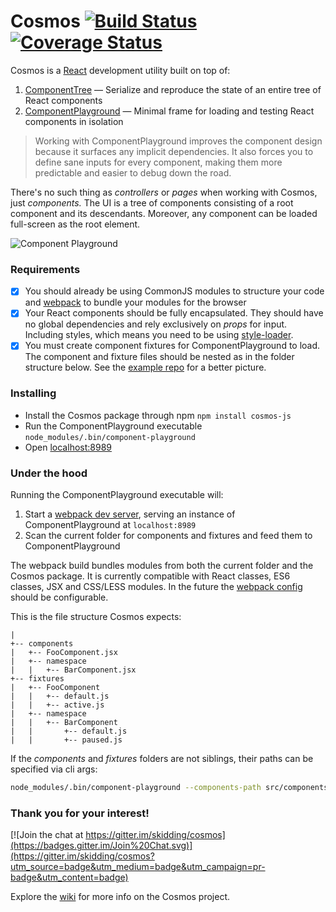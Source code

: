 # Cosmos [![Build Status](https://travis-ci.org/skidding/cosmos.svg?branch=master)](https://travis-ci.org/skidding/cosmos) [![Coverage Status](https://coveralls.io/repos/skidding/cosmos/badge.svg?branch=master)](https://coveralls.io/r/skidding/cosmos?branch=master)

Cosmos is a [React](http://facebook.github.io/react/) development utility built
on top of:

1. [ComponentTree](https://github.com/skidding/react-component-tree) —
Serialize and reproduce the state of an entire tree of React components
2. [ComponentPlayground](https://github.com/skidding/react-component-playground)
— Minimal frame for loading and testing React components in isolation

> Working with ComponentPlayground improves the component design because it
surfaces any implicit dependencies. It also forces you to define sane inputs
for every component, making them more predictable and easier to debug down the
road.

There's no such thing as *controllers* or *pages* when working with Cosmos,
just *components.* The UI is a tree of components consisting of a root
component and its descendants. Moreover, any component can be loaded
full-screen as the root element.

![Component Playground](https://cloud.githubusercontent.com/assets/250750/7422140/0670e9f4-ef93-11e4-9647-7757793a1da5.png)

### Requirements

- [x] You should already be using CommonJS modules to structure your code and
[webpack](http://webpack.github.io/) to bundle your modules for the browser
- [x] Your React components should be fully encapsulated. They should have no
global dependencies and rely exclusively on _props_ for input. Including styles,
which means you need to be using
[style-loader](https://github.com/webpack/style-loader).
- [x] You must create component fixtures for ComponentPlayground to load. The
component and fixture files should be nested as in the folder structure below.
See the [example repo](https://github.com/skidding/cosmos-example) for a better
picture.

### Installing

- Install the Cosmos package through npm `npm install cosmos-js`
- Run the ComponentPlayground executable `node_modules/.bin/component-playground`
- Open [localhost:8989](http://localhost:8989)

### Under the hood

Running the ComponentPlayground executable will:

1. Start a [webpack dev server](http://webpack.github.io/docs/webpack-dev-server.html),
serving an instance of ComponentPlayground at `localhost:8989`
2. Scan the current folder for components and fixtures and feed them to
ComponentPlayground

The webpack build bundles modules from both the current folder and the Cosmos
package. It is currently compatible with React classes, ES6 classes, JSX and
CSS/LESS modules. In the future the [webpack config](component-playground/webpack.config.js)
should be configurable.

This is the file structure Cosmos expects:
```
|
+-- components
|   +-- FooComponent.jsx
|   +-- namespace
|   |   +-- BarComponent.jsx
+-- fixtures
|   +-- FooComponent
|   |   +-- default.js
|   |   +-- active.js
|   +-- namespace
|   |   +-- BarComponent
|   |       +-- default.js
|   |       +-- paused.js
```

If the _components_ and _fixtures_ folders are not siblings, their paths can be
specified via cli args:

```bash
node_modules/.bin/component-playground --components-path src/components --fixtures-path tests/fixtures
```

### Thank you for your interest!

[![Join the chat at https://gitter.im/skidding/cosmos](https://badges.gitter.im/Join%20Chat.svg)](https://gitter.im/skidding/cosmos?utm_source=badge&utm_medium=badge&utm_campaign=pr-badge&utm_content=badge)

Explore the [wiki](https://github.com/skidding/cosmos/wiki) for more info on
the Cosmos project.
